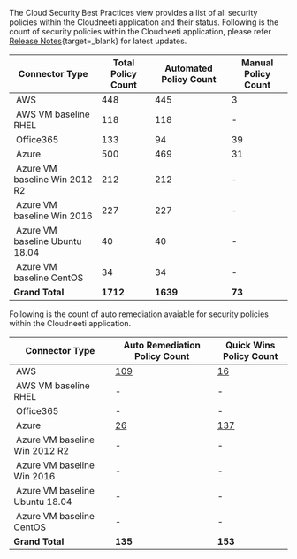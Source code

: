 
The Cloud Security Best Practices view provides a list of all security policies within the Cloudneeti application and their status. Following is the count of security policies within the Cloudneeti application, please refer [Release Notes](../../releaseNotes/2020/){target=_blank} for latest updates.


| **Connector Type​**              | **Total Policy Count​**    | **Automated Policy Count​** | **Manual Policy Count​** |
|---------------------------------|---------------------------|----------------------------|-------------------------|
|  AWS​                            | 448                       | 445                        | 3                      |
|  AWS​ VM baseline RHEL           | 118                       | 118                        | -                      |
|  Office365​                      | 133                       | 94                        | 39                      |
|  Azure​                          | 500                       | 469                        | 31                      |
|  Azure VM baseline Win 2012 R2​  | 212​                       | 212​                        | -                      |
|  Azure VM baseline Win 2016​     | 227​                       | 227​                        | -                      |
|  Azure VM baseline Ubuntu 18.04​ | 40​                        | 40​                         | -                      |
|  Azure VM baseline CentOS​       | 34​                        | 34​                         | -                      |
| **Grand Total**​                 | **1712**​                  | **1639**​                   |                   **73**      |



Following is the count of auto remediation avaiable for security policies within the Cloudneeti application.

| **Connector Type​**              | **Auto Remediation Policy​ Count**      | **Quick Wins Policy Count**      |
|---------------------------------|---------------------------|----------------------------|     
|  AWS​                            | [109](https://cloudneeti.github.io/Cloudneeti_SaaS_Docs/remediation/awsRemediation/)       |            [16](https://cloudneeti.github.io/Cloudneeti_SaaS_Docs/remediation/awsQuickWins/)             |  
|  AWS​ VM baseline RHEL           | -                                 | -                                              |
|  Office365​                      | -                                 | -                                              |                         
|  Azure​                          | [26](https://cloudneeti.github.io/Cloudneeti_SaaS_Docs/remediation/azureAutoRemediation/) | [137](https://cloudneeti.github.io/Cloudneeti_SaaS_Docs/remediation/azureQuickWins/) |                         
|  Azure VM baseline Win 2012 R2​  | -                                 | -                  |          
|  Azure VM baseline Win 2016​     | -                                 | -                                              |
|  Azure VM baseline Ubuntu 18.04​ | -                                 | -                                              |
|  Azure VM baseline CentOS​       | -                                 | -                                              |
| **Grand Total**​                 | **135**​                            | **153**                                         |     